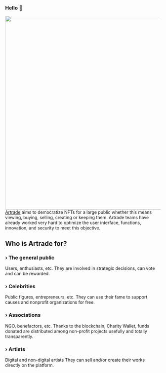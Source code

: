 ### Hello 👋

<a href="https://www.artrade.app" target="blank">
  <img align="right" src="https://www.artrade.app/images/artrade-app-en.png" height="628" />
</a>

<a href="https://www.artrade.app" target="blank">Artrade</a> aims to
democratize NFTs for a large public
whether this means viewing, buying,
selling, creating or keeping them.
Artrade teams have already worked
very hard to optimize the user interface,
functions, innovation, and security to
meet this objective.

## Who is Artrade for?

### › The general public
Users, enthusiasts, etc.
They are involved in strategic decisions, can vote
and can be rewarded.
### › Celebrities
Public figures, entrepreneurs, etc.
They can use their fame to support causes and nonprofit organizations for free.
### › Associations
NGO, benefactors, etc.
Thanks to the blockchain, Charity Wallet, funds
donated are distributed among non-profit projects
usefully and totally transparently.
### › Artists
Digital and non-digital artists
They can sell and/or create their works directly on
the platform.

